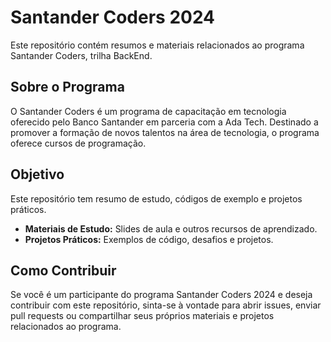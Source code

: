 # Santander Coders 2024

Este repositório contém resumos e materiais relacionados ao programa Santander Coders, trilha BackEnd.

## Sobre o Programa

O Santander Coders é um programa de capacitação em tecnologia oferecido pelo Banco Santander em parceria com a Ada Tech. Destinado a promover a formação de novos talentos na área de tecnologia, o programa oferece cursos de programação.

## Objetivo

Este repositório tem resumo de estudo, códigos de exemplo e projetos práticos.

- **Materiais de Estudo:** Slides de aula e outros recursos de aprendizado.
- **Projetos Práticos:** Exemplos de código, desafios e projetos.

## Como Contribuir

Se você é um participante do programa Santander Coders 2024 e deseja contribuir com este repositório, sinta-se à vontade para abrir issues, enviar pull requests ou compartilhar seus próprios materiais e projetos relacionados ao programa.
